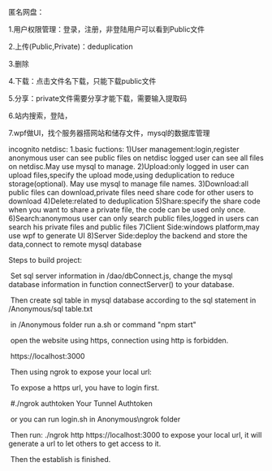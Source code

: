 匿名网盘：

1.用户权限管理：登录，注册，非登陆用户可以看到Public文件

2.上传(Public,Private)：deduplication  

3.删除

4.下载：点击文件名下载，只能下载public文件

5.分享：private文件需要分享才能下载，需要输入提取码

6.站内搜索，登陆，

7.wpf做UI，找个服务器搭网站和储存文件，mysql的数据库管理

incognito netdisc:
1.basic fuctions:
	1)User management:login,register
		anonymous user can see public files on netdisc
		logged user can see all files on netdisc.May use mysql to manage.
	2)Upload:only logged in user can upload files,specify the upload mode,using deduplication to reduce storage(optional). May use mysql to manage file names.
	3)Download:all public files can download,private files need share code for other users to download
	4)Delete:related to deduplication
	5)Share:specify the share code when you want to share a private file, the code can be used only once.
	6)Search:anonymous  user can only search public files,logged in users can search his private files and public files
	7)Client Side:windows platform,may use wpf to generate UI
	8)Server Side:deploy the backend and store the data,connect to remote mysql database

Steps to build project:

​	Set sql server information in /dao/dbConnect.js, change the mysql database information in function connectServer() to your database.

​	Then create sql table in mysql database according to the sql statement in /Anonymous/sql table.txt

​	in /Anonymous folder run a.sh or command "npm start" 

​	open the website using https, connection using http is forbidden.

​	https://localhost:3000

​	Then using ngrok to expose your local url:

​		To expose a https url, you have to login first.

​		#./ngrok authtoken Your Tunnel Authtoken

​		or you can run login.sh in Anonymous\ngrok folder

​		Then run:  ./ngrok http https://localhost:3000 to expose your local url, it will generate a url to let others to get access to it.

​		Then the establish is finished.